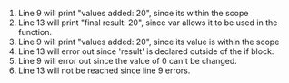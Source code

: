 1. Line 9 will print "values added: 20", since its within the scope
2. Line 13 will print "final result: 20", since var allows it to be used in the function.
3. Line 9 will print "values added: 20", since its value is within the scope
4. Line 13 will error out since 'result' is declared outside of the if block.
5. Line 9 will error out since the value of 0 can't be changed.
6. Line 13 will not be reached since line 9 errors.